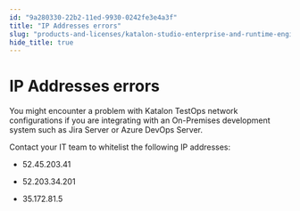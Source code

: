 ```yaml
---
id: "9a280330-22b2-11ed-9930-0242fe3e4a3f"
title: "IP Addresses errors"
slug: "products-and-licenses/katalon-studio-enterprise-and-runtime-engine-licenses/troubleshoot/troubleshooting-activation-problem/ip-addresses-errors"
hide_title: true
---
```


# <a id="troubleshooting-1011" class="anchor_top_offset"/><a id="ariaid-title1" class="anchor_top_offset"/>IP Addresses errors

<p xmlns="http://www.w3.org/1999/xhtml" className="shortdesc"> </p> 
<section xmlns="http://www.w3.org/1999/xhtml" className="section condition"><p className="p" /></section> 
<div xmlns="http://www.w3.org/1999/xhtml" className="bodydiv troubleSolution"><section className="section cause"><p className="p">You might encounter a problem with Katalon TestOps network configurations if you are integrating with an On-Premises development system such as Jira Server or Azure DevOps Server.</p></section><section className="section remedy"><div className="li step p"><span className="ph cmd">Contact your IT team to whitelist the following IP addresses:</span><div className="itemgroup info"><ul className="ul"><li className="li"><p className="p">52.45.203.41</p></li><li className="li"><p className="p">52.203.34.201</p></li><li className="li"><p className="p">35.172.81.5</p></li></ul></div></div></section></div>
